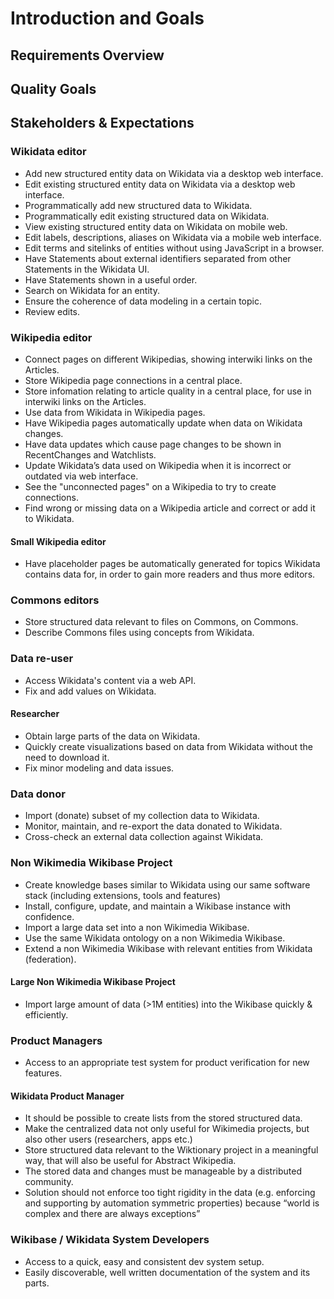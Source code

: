 # Introduction and Goals

## Requirements Overview

## Quality Goals

## Stakeholders & Expectations

### Wikidata editor

- Add new structured entity data on Wikidata via a desktop web interface.
- Edit existing structured entity data on Wikidata via a desktop web interface.
- Programmatically add new structured data to Wikidata.
- Programmatically edit existing structured data on Wikidata.
- View existing structured entity data on Wikidata on mobile web.
- Edit labels, descriptions, aliases on Wikidata via a mobile web interface.
- Edit terms and sitelinks of entities without using JavaScript in a browser.
- Have Statements about external identifiers separated from other Statements in the Wikidata UI.
- Have Statements shown in a useful order.
- Search on Wikidata for an entity.
- Ensure the coherence of data modeling in a certain topic.
- Review edits.

### Wikipedia editor

- Connect pages on different Wikipedias, showing interwiki links on the Articles.
- Store Wikipedia page connections in a central place.
- Store infomation relating to article quality in a central place, for use in interwiki links on the Articles.
- Use data from Wikidata in Wikipedia pages.
- Have Wikipedia pages automatically update when data on Wikidata changes.
- Have data updates which cause page changes to be shown in RecentChanges and Watchlists.
- Update Wikidata’s data used on Wikipedia when it is incorrect or outdated via web interface.
- See the "unconnected pages" on a Wikipedia to try to create connections.
- Find wrong or missing data on a Wikipedia article and correct or add it to Wikidata.

#### Small Wikipedia editor

- Have placeholder pages be automatically generated for topics Wikidata contains data for, in order to gain more readers and thus more editors.

### Commons editors

- Store structured data relevant to files on Commons, on Commons.
- Describe Commons files using concepts from Wikidata.

### Data re-user

- Access Wikidata's content via a web API.
- Fix and add values on Wikidata.

#### Researcher

- Obtain large parts of the data on Wikidata.
- Quickly create visualizations based on data from Wikidata without the need to download it.
- Fix minor modeling and data issues.

### Data donor

- Import (donate) subset of my collection data to Wikidata.
- Monitor, maintain, and re-export the data donated to Wikidata.
- Cross-check an external data collection against Wikidata.

### Non Wikimedia Wikibase Project

- Create knowledge bases similar to Wikidata using our same software stack (including extensions, tools and features)
- Install, configure, update, and maintain a Wikibase instance with confidence.
- Import a large data set into a non Wikimedia Wikibase.
- Use the same Wikidata ontology on a non Wikimedia Wikibase.
- Extend a non Wikimedia Wikibase with relevant entities from Wikidata (federation).

#### Large Non Wikimedia Wikibase Project

- Import large amount of data (>1M entities) into the Wikibase quickly & efficiently.

### Product Managers

- Access to an appropriate test system for product verification for new features.

#### Wikidata Product Manager

- It should be possible to create lists from the stored structured data.
- Make the centralized data not only useful for Wikimedia projects, but also other users (researchers, apps etc.)
- Store structured data relevant to the Wiktionary project in a meaningful way, that will also be useful for Abstract Wikipedia.
- The stored data and changes must be manageable by a distributed community.
- Solution should not enforce too tight rigidity in the data (e.g. enforcing and supporting by automation symmetric properties) because “world is complex and there are always exceptions”

### Wikibase / Wikidata System Developers

- Access to a quick, easy and consistent dev system setup.
- Easily discoverable, well written documentation of the system and its parts.
